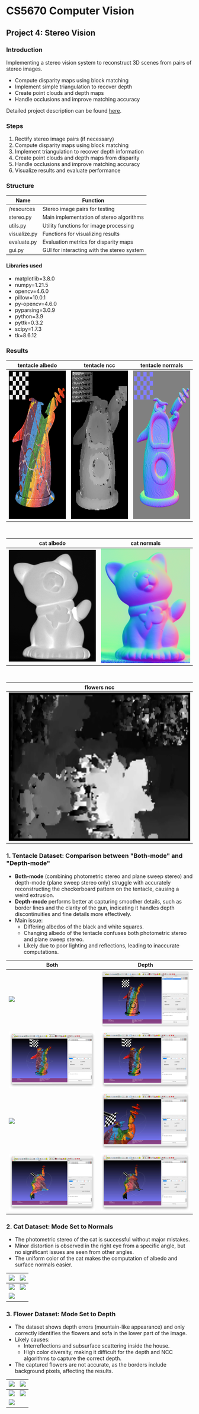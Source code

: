 # CS5670 Computer Vision

## Project 4: Stereo Vision

### Introduction

Implementing a stereo vision system to reconstruct 3D scenes from pairs of stereo images.

* Compute disparity maps using block matching
* Implement simple triangulation to recover depth
* Create point clouds and depth maps
* Handle occlusions and improve matching accuracy

Detailed project description can be found [here](http://www.cs.cornell.edu/courses/cs5670/2024sp/projects/pa4/index.html).

### Steps

1. Rectify stereo image pairs (if necessary)
2. Compute disparity maps using block matching
3. Implement triangulation to recover depth information
4. Create point clouds and depth maps from disparity
5. Handle occlusions and improve matching accuracy
6. Visualize results and evaluate performance

### Structure

| Name         | Function                                        |
| ------------ | ----------------------------------------------- |
| /resources   | Stereo image pairs for testing                  |
| stereo.py    | Main implementation of stereo algorithms        |
| utils.py     | Utility functions for image processing          |
| visualize.py | Functions for visualizing results               |
| evaluate.py  | Evaluation metrics for disparity maps           |
| gui.py       | GUI for interacting with the stereo system      |

#### Libraries used

* matplotlib=3.8.0
* numpy=1.21.5
* opencv=4.6.0
* pillow=10.0.1
* py-opencv=4.6.0
* pyparsing=3.0.9
* python=3.9
* pyttk=0.3.2
* scipy=1.7.3
* tk=8.6.12

### Results

| tentacle albedo  | tentacle ncc  | tentacle normals  |
| --------------------------------------------------------- | --------------------------------------------------------- |--------------------------------------------------------- |
| <img src="results/tentacle_albedo.png" height="400px">  | <img src="results/tentacle_ncc.png" height="400px">  | <img src="results/tentacle_normals.png" height="400px">  | 

<br />  

| cat albedo  | cat normals  |
| --------------------------------------------------------- | --------------------------------------------------------- |
| <img src="results/cat_albedo.png">  | <img src="results/cat_normals.png">  |

<br /> 

| flowers ncc  |
| --------------------------------------------------------- | 
| <img src="results/Flowers_ncc.png" height="400px">  |


### 1. Tentacle Dataset: Comparison between "Both-mode" and "Depth-mode"
- **Both-mode** (combining photometric stereo and plane sweep stereo) and depth-mode (plane sweep stereo only) struggle with accurately reconstructing the checkerboard pattern on the tentacle, causing a weird extrusion.
- **Depth-mode** performs better at capturing smoother details, such as border lines and the clarity of the gun, indicating it handles depth discontinuities and fine details more effectively.
- Main issue:
  - Differing albedos of the black and white squares.
  - Changing albedo of the tentacle confuses both photometric stereo and plane sweep stereo.
  - Likely due to poor lighting and reflections, leading to inaccurate computations.

| Both  | Depth  |
| --------------------------------------------------------- | --------------------------------------------------------- |
| <img src="report/both-1.jpg">  | <img src="report/depth-1.jpg">  |
| <img src="report/both-2.jpg">  | <img src="report/depth-2.jpg">  |
| <img src="report/both-3.jpg">  | <img src="report/depth-3.jpg">  |
| <img src="report/both-4.jpg">  | <img src="report/depth-4.jpg">  |

### 2. Cat Dataset: Mode Set to Normals
- The photometric stereo of the cat is successful without major mistakes.
- Minor distortion is observed in the right eye from a specific angle, but no significant issues are seen from other angles.
- The uniform color of the cat makes the computation of albedo and surface normals easier.

| <img src="report/cat_normal-1.jpg"> | <img src="report/cat_normal-2.jpg">  |
| --------------------------------------------------------- | --------------------------------------------------------- |
| <img src="report/cat_normal-3.jpg">  | <img src="report/cat_normal-4.jpg">  |
| <img src="report/cat_normal-5.jpg">  |   |

### 3. Flower Dataset: Mode Set to Depth
- The dataset shows depth errors (mountain-like appearance) and only correctly identifies the flowers and sofa in the lower part of the image.
- Likely causes:
  - Interreflections and subsurface scattering inside the house.
  - High color diversity, making it difficult for the depth and NCC algorithms to capture the correct depth.
- The captured flowers are not accurate, as the borders include background pixels, affecting the results.

| <img src="report/flower_depth-1.jpg"> | <img src="report/flower_depth-2.jpg">  |
| --------------------------------------------------------- | --------------------------------------------------------- |
| <img src="report/flower_depth-3.jpg">  | <img src="report/flower_depth-4.jpg">  |
| <img src="report/flower_depth-5.jpg">  |   |
